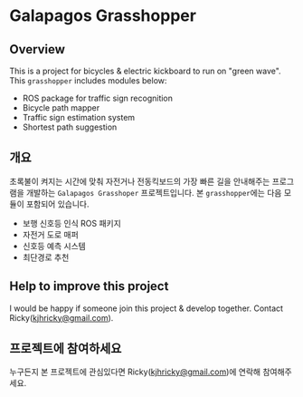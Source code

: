 # Galapagos Grasshopper

## Overview

This is a project for bicycles &amp; electric kickboard to run on "green wave".
This `grasshopper` includes modules below:

- ROS package for traffic sign recognition
- Bicycle path mapper
- Traffic sign estimation system
- Shortest path suggestion

## 개요

초록불이 켜지는 시간에 맞춰 자전거나 전동킥보드의 가장 빠른 길을 안내해주는 프로그램을 개발하는 `Galapagos Grasshoper` 프로젝트입니다.
본 `grasshopper`에는 다음 모듈이 포함되어 있습니다.

- 보행 신호등 인식 ROS 패키지
- 자전거 도로 매퍼
- 신호등 예측 시스템
- 최단경로 추천

## Help to improve this project

I would be happy if someone join this project & develop together. Contact Ricky(kjhricky@gmail.com).

## 프로젝트에 참여하세요

누구든지 본 프로젝트에 관심있다면 Ricky(kjhricky@gmail.com)에 연락해 참여해주세요.
